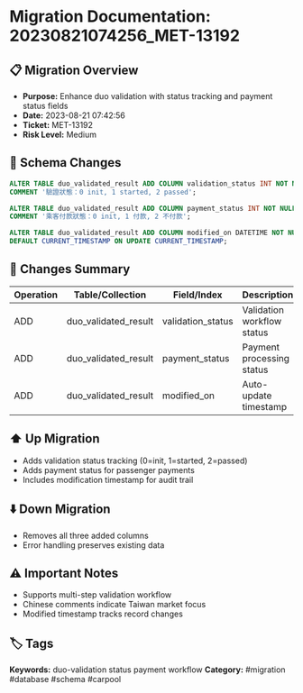 # Migration Documentation: 20230821074256_MET-13192

## 📋 Migration Overview
- **Purpose:** Enhance duo validation with status tracking and payment status fields
- **Date:** 2023-08-21 07:42:56
- **Ticket:** MET-13192
- **Risk Level:** Medium

## 🔧 Schema Changes
```sql
ALTER TABLE duo_validated_result ADD COLUMN validation_status INT NOT NULL DEFAULT 0 
COMMENT '驗證狀態：0 init, 1 started, 2 passed';

ALTER TABLE duo_validated_result ADD COLUMN payment_status INT NOT NULL DEFAULT 0 
COMMENT '乘客付款狀態：0 init, 1 付款, 2 不付款';

ALTER TABLE duo_validated_result ADD COLUMN modified_on DATETIME NOT NULL 
DEFAULT CURRENT_TIMESTAMP ON UPDATE CURRENT_TIMESTAMP;
```

## 📝 Changes Summary
| Operation | Table/Collection | Field/Index | Description |
|-----------|-----------------|-------------|-------------|
| ADD | duo_validated_result | validation_status | Validation workflow status |
| ADD | duo_validated_result | payment_status | Payment processing status |
| ADD | duo_validated_result | modified_on | Auto-update timestamp |

## ⬆️ Up Migration
- Adds validation status tracking (0=init, 1=started, 2=passed)
- Adds payment status for passenger payments
- Includes modification timestamp for audit trail

## ⬇️ Down Migration
- Removes all three added columns
- Error handling preserves existing data

## ⚠️ Important Notes
- Supports multi-step validation workflow
- Chinese comments indicate Taiwan market focus
- Modified timestamp tracks record changes

## 🏷️ Tags
**Keywords:** duo-validation status payment workflow
**Category:** #migration #database #schema #carpool